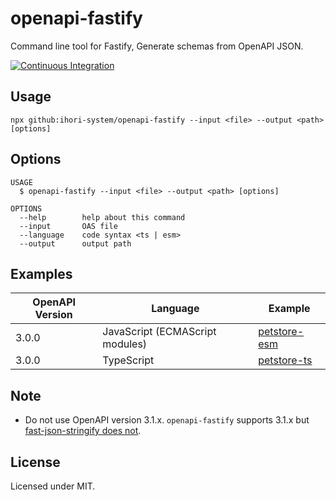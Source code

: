 openapi-fastify
===

Command line tool for Fastify, Generate schemas from OpenAPI JSON.

[![Continuous Integration](https://github.com/ihori-system/openapi-fastify/actions/workflows/ci.yml/badge.svg)](https://github.com/ihori-system/openapi-fastify/actions/workflows/ci.yml)

## Usage

```
npx github:ihori-system/openapi-fastify --input <file> --output <path> [options]
```

## Options

```
USAGE
  $ openapi-fastify --input <file> --output <path> [options]

OPTIONS
  --help        help about this command
  --input       OAS file
  --language    code syntax <ts | esm>
  --output      output path
```

## Examples

| OpenAPI Version | Language | Example |
| ------------- | ------------- | ------------- |
| 3.0.0 | JavaScript (ECMAScript modules) | [petstore-esm](./examples/v3.0/petstore-esm)
| 3.0.0 | TypeScript | [petstore-ts](./examples/v3.0/petstore-ts) |

## Note

- Do not use OpenAPI version 3.1.x. `openapi-fastify` supports 3.1.x but [fast-json-stringify does not](https://github.com/fastify/fast-json-stringify#nullable).

## License

Licensed under MIT.
